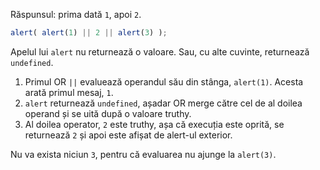 Răspunsul: prima dată `1`, apoi `2`.

```js run
alert( alert(1) || 2 || alert(3) );
```

Apelul lui `alert` nu returnează o valoare. Sau, cu alte cuvinte, returnează `undefined`. 

1. Primul OR `||` evaluează operandul său din stânga, `alert(1)`. Acesta arată primul mesaj, `1`.
2. `alert` returnează `undefined`, așadar OR merge către cel de al doilea operand și se uită după o valoare truthy.
3. Al doilea operator, `2` este truthy, așa că execuția este oprită, se returnează `2` și apoi este afișat de alert-ul exterior.

Nu va exista niciun `3`, pentru că evaluarea nu ajunge la `alert(3)`.